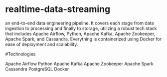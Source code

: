# realtime-data-streaming
an end-to-end data engineering pipeline. It covers each stage from data ingestion to processing and finally to storage, utilizing a robust tech stack that includes Apache Airflow, Python, Apache Kafka, Apache Zookeeper, Apache Spark, and Cassandra. Everything is containerized using Docker for ease of deployment and scalability.

#Technologies

Apache Airflow
Python
Apache Kafka
Apache Zookeeper
Apache Spark
Cassandra
PostgreSQL
Docker
